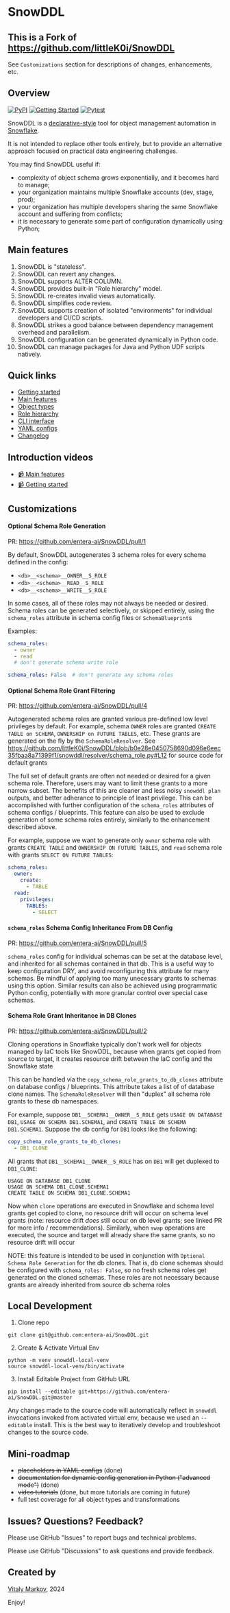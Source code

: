# SnowDDL

## This is a Fork of https://github.com/littleK0i/SnowDDL

See `Customizations` section for descriptions of changes, enhancements, etc.

## Overview

[![PyPI](https://badge.fury.io/py/snowddl.svg)](https://badge.fury.io/py/snowddl)
[![Getting Started](https://github.com/littleK0i/SnowDDL/actions/workflows/getting_started.yml/badge.svg)](https://github.com/littleK0i/SnowDDL/actions/workflows/getting_started.yml)
[![Pytest](https://github.com/littleK0i/SnowDDL/actions/workflows/pytest.yml/badge.svg)](https://github.com/littleK0i/SnowDDL/actions/workflows/pytest.yml)

SnowDDL is a [declarative-style](https://www.snowflake.com/blog/embracing-agile-software-delivery-and-devops-with-snowflake/) tool for object management automation in [Snowflake](http://snowflake.com).

It is not intended to replace other tools entirely, but to provide an alternative approach focused on practical data engineering challenges.

You may find SnowDDL useful if:

- complexity of object schema grows exponentially, and it becomes hard to manage;
- your organization maintains multiple Snowflake accounts (dev, stage, prod);
- your organization has multiple developers sharing the same Snowflake account and suffering from conflicts;
- it is necessary to generate some part of configuration dynamically using Python;

## Main features

1. SnowDDL is "stateless".
2. SnowDDL can revert any changes.
3. SnowDDL supports ALTER COLUMN.
4. SnowDDL provides built-in "Role hierarchy" model.
5. SnowDDL re-creates invalid views automatically.
6. SnowDDL simplifies code review.
7. SnowDDL supports creation of isolated "environments" for individual developers and CI/CD scripts.
8. SnowDDL strikes a good balance between dependency management overhead and parallelism.
9. SnowDDL configuration can be generated dynamically in Python code.
10. SnowDDL can manage packages for Java and Python UDF scripts natively.

## Quick links

- [Getting started](https://docs.snowddl.com/getting-started)
- [Main features](https://docs.snowddl.com/features)
- [Object types](https://docs.snowddl.com/object-types)
- [Role hierarchy](https://docs.snowddl.com/guides/role-hierarchy)
- [CLI interface](https://docs.snowddl.com/basic/cli)
- [YAML configs](https://docs.snowddl.com/basic/yaml-configs)
- [Changelog](/CHANGELOG.md)

## Introduction videos

- [:video_camera: Main features](https://www.youtube.com/watch?v=e5K4jmlxvWc "SnowDDL: Main Features")
- [:video_camera: Getting started](https://www.youtube.com/watch?v=OtMebyQizRA "SnowDDL: Getting Started")

## Customizations

#### Optional Schema Role Generation

PR: https://github.com/entera-ai/SnowDDL/pull/1

By default, SnowDDL autogenerates 3 schema roles for every schema defined in the config:

* `<db>__<schema>__OWNER__S_ROLE`
* `<db>__<schema>__READ__S_ROLE`
* `<db>__<schema>__WRITE__S_ROLE`

In some cases, all of these roles may not always be needed or desired. Schema roles can be generated
selectively, or skipped entirely, using the `schema_roles` attribute in schema config files or `SchemaBlueprint`s

Examples:

```yaml
schema_roles:
  - owner
  - read
  # don't generate schema write role
```

```yaml
schema_roles: False  # don't generate any schema roles
```

#### Optional Schema Role Grant Filtering

PR: https://github.com/entera-ai/SnowDDL/pull/4

Autogenerated schema roles are granted various pre-defined low level privileges by default. For example,
schema `OWNER` roles are granted `CREATE TABLE on SCHEMA`, `OWNERSHIP on FUTURE TABLES`, etc. These grants
are generated on the fly by the `SchemaRoleResolver`. See
https://github.com/littleK0i/SnowDDL/blob/b0e28e0450758690d096e6eec35fbaa8a71399f1/snowddl/resolver/schema_role.py#L12
for source code for default grants

The full set of default grants are often not needed or desired for a given schema role. Therefore, users
may want to limit these grants to a more narrow subset. The benefits of this are cleaner and less noisy
`snowddl plan` outputs, and better adherance to principle of least privilege. This can be accomplished with
further configuration of the `schema_roles` attributes of schema configs / blueprints. This feature can also
be used to exclude generation of some schema roles entirely, similarly to the enhancement described above.

For example, suppose we want to generate only `owner` schema role with grants `CREATE TABLE` and `OWNERSHIP ON FUTURE TABLES`,
and `read` schema role with grants `SELECT ON FUTURE TABLES`:

```yaml
schema_roles:
  owner:
    create:
      - TABLE
  read:
    privileges:
      TABLES:
        - SELECT
```

#### `schema_roles` Schema Config Inheritance From DB Config

PR: https://github.com/entera-ai/SnowDDL/pull/5

`schema_roles` config for individual schemas can be set at the database level, and inherited for all
schemas contained in that db. This is a useful way to keep configuration DRY, and avoid reconfiguring
this attribute for many schemas. Be mindful of applying too many unecessary grants to schemas using this
option. Similar results can also be achieved using programmatic Python config, potentially with more
granular control over special case schemas.

#### Schema Role Grant Inheritance in DB Clones

PR: https://github.com/entera-ai/SnowDDL/pull/2

Cloning operations in Snowflake typically don't work well for objects managed by IaC tools like SnowDDL,
because when grants get copied from source to target, it creates resource drift between the IaC config 
and the Snowflake state

This can be handled via the `copy_schema_role_grants_to_db_clones` attribute on database configs / blueprints.
This attribute takes a list of of database clone names. The `SchemaRoleResolver` will then "duplex" all schema
role grants to these db namespaces.

For example, suppose `DB1__SCHEMA1__OWNER__S_ROLE` gets `USAGE ON DATABASE DB1`, `USAGE ON SCHEMA DB1.SCHEMA1`,
and `CREATE TABLE ON SCHEMA DB1.SCHEMA1`. Suppose the db config for `DB1` looks like the following:

```yaml
copy_schema_role_grants_to_db_clones:
  - DB1_CLONE
```

All grants that `DB1__SCHEMA1__OWNER__S_ROLE` has on `DB1` will get duplexed to `DB1_CLONE`:

```
USAGE ON DATABASE DB1_CLONE
USAGE ON SCHEMA DB1_CLONE.SCHEMA1
CREATE TABLE ON SCHEMA DB1_CLONE.SCHEMA1
```

Now when `clone` operations are executed in Snowflake and schema level grants get copied to clone, no
resource drift will occur on schema level grants (note: resource drift _does_ still occur on db level
grants; see linked PR for more info / recommendations). Similarly, when `swap` operations are executed,
the source and target will already share the same grants, so no resource drift will occur

NOTE: this feature is intended to be used in conjunction with `Optional Schema Role Generation` for the
db clones. That is, db clone schemas should be configured with `schema_roles: False`, so no fresh schema
roles get generated on the cloned schemas. These roles are not necessary because grants are already inherited
from source db schema roles

## Local Development

1. Clone repo

```
git clone git@github.com:entera-ai/SnowDDL.git
```

2. Create & Activate Virtual Env

```
python -m venv snowddl-local-venv
source snowddl-local-venv/bin/activate
```

3. Install Editable Project from GitHub URL

```
pip install --editable git+https://github.com/entera-ai/SnowDDL.git@master
```

Any changes made to the source code will automatically reflect in `snowddl` invocations invoked from
activated virtual env, because we used an `--editable` install. This is the best way to iteratively
develop and troubleshoot changes to the source code.

## Mini-roadmap

- ~~placeholders in YAML configs~~ (done)
- ~~documentation for dynamic config generation in Python ("advanced mode")~~ (done)
- ~~video tutorials~~ (done, but more tutorials are coming in future)
- full test coverage for all object types and transformations

## Issues? Questions? Feedback?

Please use GitHub "Issues" to report bugs and technical problems.

Please use GitHub "Discussions" to ask questions and provide feedback.

## Created by
[Vitaly Markov](https://www.linkedin.com/in/markov-vitaly/), 2024

Enjoy!
